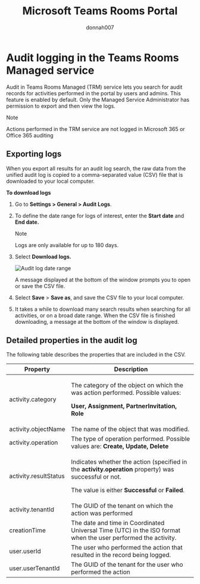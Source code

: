 ﻿---
title: Microsoft Teams Rooms Portal
author: donnah007
ms.author: v-donnahill
manager: serdars
ms.reviewer: dstrome 
ms.topic: article
ms.tgt.pltfrm: cloud
ms.service: msteams
audience: Admin
ms.collection: 
  - M365-collaboration
  - m365initiative-meetings
appliesto: 
  - Microsoft Teams
ms.localizationpriority: medium
search.appverid: MET150
description: Audit logging for TRM.
f1keywords: 
---


# Audit logging in the Teams Rooms Managed service

Audit in Teams Rooms Managed (TRM) service lets you search for audit records for activities performed in the portal by users and admins. This feature is enabled by default. Only the Managed Service Administrator has permission to export and then view the logs.

> [!NOTE]
> Actions performed in the TRM service are not logged in Microsoft 365 or Office 365 auditing 

## Exporting logs

When you export all results for an audit log search, the raw data from the unified audit log is copied to a comma-separated value (CSV) file that is downloaded to your local computer. 

**To download logs** 

1. Go to **Settings > General > Audit Logs**.
1. To define the date range for logs of interest, enter the **Start date** and **End date.**

   > [!NOTE]
   > Logs are only available for up to 180 days.

1. Select **Download logs.**

   ![Audit log date range](../media/multi-tenant-auditing.png)

   A message displayed at the bottom of the window prompts you to open or save the CSV file. 

1. Select **Save** > **Save as**, and save the CSV file to your local computer. 

1. It takes a while to download many search results when searching for all activities, or on a broad date range. When the CSV file is finished downloading, a message at the bottom of the window is displayed.

## Detailed properties in the audit log

The following table describes the properties that are included in the CSV.

|Property|Description|
| - | - |
|activity.category|<p>The category of the object on which the was action performed. Possible values:</p><p>**User, Assignment, PartnerInvitation, Role**</p>|
|activity.objectName|The name of the object that was modified.|
|activity.operation|The type of operation performed. Possible values are: **Create, Update, Delete** |
|activity.resultStatus|<p>Indicates whether the action (specified in the **activity.operation** property) was successful or not.</p><p>The value is either **Successful** or **Failed**.</p>|
|activity.tenantId|The GUID of the tenant on which the action was performed|
|creationTime|The date and time in Coordinated Universal Time (UTC) in the ISO format when the user performed the activity.|
|user.userId|The user who performed the action that resulted in the record being logged.|
|user.userTenantId|The GUID of the tenant for the user who performed the action|


